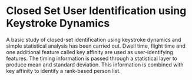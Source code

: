 # Closed Set User Identification using Keystroke Dynamics

A basic study of closed-set identification using keystroke dynamics and simple statistical analysis has been carried out. Dwell time, flight time and one additional feature called key affinity are used as user-identifying features. The timing information is passed through a statistical layer to produce mean and standard deviation. This information is combined with key affinity to identify a rank-based person list.
